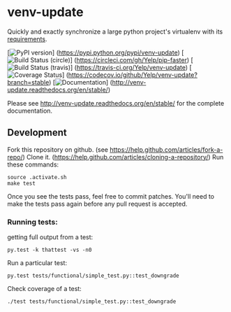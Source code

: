 venv-update
===========
Quickly and exactly synchronize a large python project's virtualenv with its
[requirements](https://pip.pypa.io/en/stable/user_guide/#requirements-files).

[![PyPI version](https://badge.fury.io/py/venv-update.svg)]
(https://pypi.python.org/pypi/venv-update)
[![Build Status (circle)](https://circleci.com/gh/Yelp/venv-update.svg?style=shield)]
(https://circleci.com/gh/Yelp/pip-faster)
[![Build Status (travis)](https://travis-ci.org/Yelp/venv-update.svg?branch=stable)]
(https://travis-ci.org/Yelp/venv-update)
[![Coverage Status](https://codecov.io/github/Yelp/venv-update/coverage.svg?branch=stable)]
(https://codecov.io/github/Yelp/venv-update?branch=stable)
[![Documentation](https://readthedocs.org/projects/venv-update/badge/)]
(http://venv-update.readthedocs.org/en/stable/)


Please see http://venv-update.readthedocs.org/en/stable/ for the complete documentation.


Development
-----------

Fork this repository on github. (see https://help.github.com/articles/fork-a-repo/)
Clone it. (https://help.github.com/articles/cloning-a-repository/)
Run these commands:

    source .activate.sh
    make test

Once you see the tests pass, feel free to commit patches.
You'll need to make the tests pass again before any pull request is accepted.


### Running tests: ###

getting full output from a test:

    py.test -k thattest -vs -n0


Run a particular test:

    py.test tests/functional/simple_test.py::test_downgrade


Check coverage of a test:

    ./test tests/functional/simple_test.py::test_downgrade
